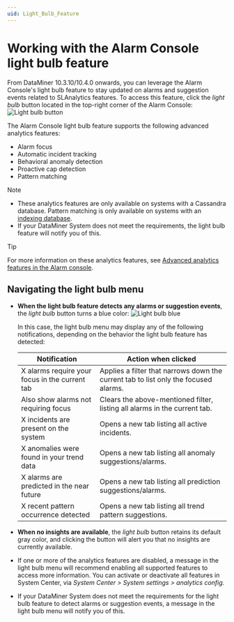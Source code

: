 ```yaml
---
uid: Light_Bulb_Feature
---
```


# Working with the Alarm Console light bulb feature

From DataMiner 10.3.10/10.4.0 onwards, you can leverage the Alarm Console's light bulb feature to stay updated on alarms and suggestion events related to SLAnalytics features. To access this feature, click the *light bulb* button located in the top-right corner of the Alarm Console: ![Light bulb button](~/user-guide/images/LightBulb_button.png) <!--RN 36777--> <!-- RN 37184-->

The Alarm Console light bulb feature supports the following advanced analytics features:

- Alarm focus
- Automatic incident tracking
- Behavioral anomaly detection
- Proactive cap detection
- Pattern matching

> [!NOTE]
>
> - These analytics features are only available on systems with a Cassandra database. Pattern matching is only available on systems with an [indexing database](xref:Elasticsearch_database).
> - If your DataMiner System does not meet the requirements, the light bulb feature will notify you of this<!--RN 37136-->.

> [!TIP]
> For more information on these analytics features, see [Advanced analytics features in the Alarm console](xref:Advanced_analytics_features_in_the_Alarm_Console).

## Navigating the light bulb menu

- **When the light bulb feature detects any alarms or suggestion events**, the *light bulb* button turns a blue color: ![Light bulb blue](~/user-guide/images/BlueLightBulb.png)

  In this case, the light bulb menu may display any of the following notifications, depending on the behavior the light bulb feature has detected:

  | Notification | Action when clicked |
  |--|--|
  | X alarms require your focus in the current tab <!--RN 37057--> | Applies a filter that narrows down the current tab to list only the focused alarms. |
  | Also show alarms not requiring focus <!--RN 37057-->| Clears the above-mentioned filter, listing all alarms in the current tab. |
  | X incidents are present on the system <!--RN 36918--> <!--RN 37145--> | Opens a new tab listing all active incidents. |
  | X anomalies were found in your trend data <!--RN 37145--> | Opens a new tab listing all anomaly suggestions/alarms. |
  | X alarms are predicted in the near future <!--RN 37145--> | Opens a new tab listing all prediction suggestions/alarms. |
  | X recent pattern occurrence detected <!--RN 37145--> | Opens a new tab listing all trend pattern suggestions. |

- **When no insights are available**, the *light bulb* button retains its default gray color, and clicking the button will alert you that no insights are currently available<!--RN 37167-->.

- If one or more of the analytics features are disabled, a message in the light bulb menu will recommend enabling all supported features to access more information<!--RN 37136-->. You can activate or deactivate all features in System Center, via *System Center > System settings > analytics config*.

- If your DataMiner System does not meet the requirements for the light bulb feature to detect alarms or suggestion events, a message in the light bulb menu will notify you of this<!--RN 37136-->.
